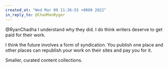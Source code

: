 ```yaml
---
created_at: "Wed Mar 09 11:36:55 +0000 2022"
in_reply_to: @ChadManRyger
---
```


@RyanChadha I understand why they did. I do think writers deserve to get paid for their work. 

I think the future involves a form of syndication. You publish one place and other places can republish your work on their sites and pay you for it. 

Smaller, curated content collections.